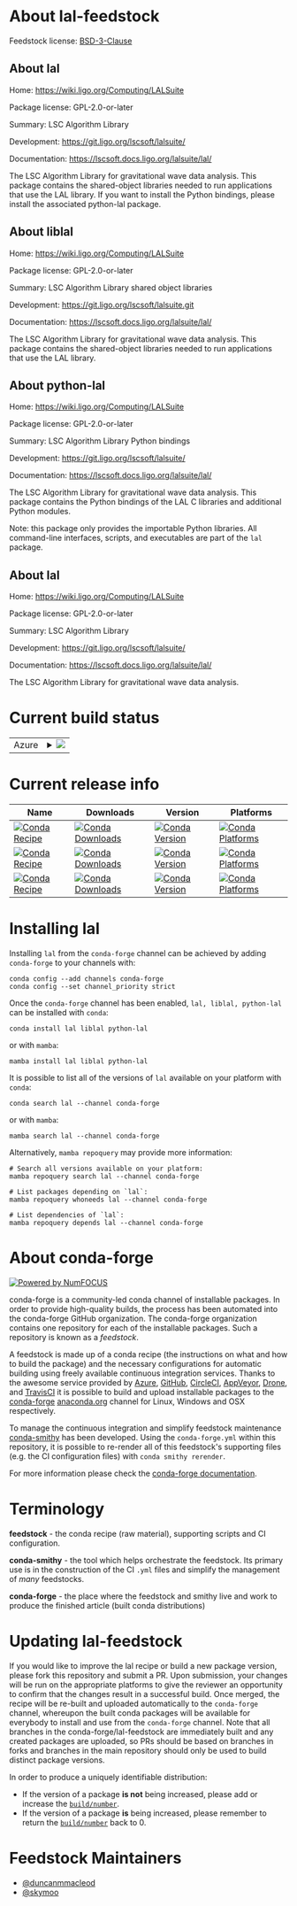 About lal-feedstock
===================

Feedstock license: [BSD-3-Clause](https://github.com/conda-forge/lal-feedstock/blob/main/LICENSE.txt)


About lal
---------

Home: https://wiki.ligo.org/Computing/LALSuite

Package license: GPL-2.0-or-later

Summary: LSC Algorithm Library

Development: https://git.ligo.org/lscsoft/lalsuite/

Documentation: https://lscsoft.docs.ligo.org/lalsuite/lal/

The LSC Algorithm Library for gravitational wave data analysis.
This package contains the shared-object libraries needed to run
applications that use the LAL library.  If you want to install
the Python bindings, please install the associated python-lal
package.


About liblal
------------

Home: https://wiki.ligo.org/Computing/LALSuite

Package license: GPL-2.0-or-later

Summary: LSC Algorithm Library shared object libraries

Development: https://git.ligo.org/lscsoft/lalsuite.git

Documentation: https://lscsoft.docs.ligo.org/lalsuite/lal/

The LSC Algorithm Library for gravitational wave data analysis.
This package contains the shared-object libraries needed to run
applications that use the LAL library.


About python-lal
----------------

Home: https://wiki.ligo.org/Computing/LALSuite

Package license: GPL-2.0-or-later

Summary: LSC Algorithm Library Python bindings

Development: https://git.ligo.org/lscsoft/lalsuite/

Documentation: https://lscsoft.docs.ligo.org/lalsuite/lal/

The LSC Algorithm Library for gravitational wave data analysis.
This package contains the Python bindings of the LAL C libraries
and additional Python modules.

Note: this package only provides the importable Python libraries.
All command-line interfaces, scripts, and executables are
part of the `lal` package.


About lal
---------

Home: https://wiki.ligo.org/Computing/LALSuite

Package license: GPL-2.0-or-later

Summary: LSC Algorithm Library

Development: https://git.ligo.org/lscsoft/lalsuite/

Documentation: https://lscsoft.docs.ligo.org/lalsuite/lal/

The LSC Algorithm Library for gravitational wave data analysis.


Current build status
====================


<table>
    
  <tr>
    <td>Azure</td>
    <td>
      <details>
        <summary>
          <a href="https://dev.azure.com/conda-forge/feedstock-builds/_build/latest?definitionId=3989&branchName=main">
            <img src="https://dev.azure.com/conda-forge/feedstock-builds/_apis/build/status/lal-feedstock?branchName=main">
          </a>
        </summary>
        <table>
          <thead><tr><th>Variant</th><th>Status</th></tr></thead>
          <tbody><tr>
              <td>linux_64_fft_implfftw</td>
              <td>
                <a href="https://dev.azure.com/conda-forge/feedstock-builds/_build/latest?definitionId=3989&branchName=main">
                  <img src="https://dev.azure.com/conda-forge/feedstock-builds/_apis/build/status/lal-feedstock?branchName=main&jobName=linux&configuration=linux%20linux_64_fft_implfftw" alt="variant">
                </a>
              </td>
            </tr><tr>
              <td>linux_64_fft_implmkl</td>
              <td>
                <a href="https://dev.azure.com/conda-forge/feedstock-builds/_build/latest?definitionId=3989&branchName=main">
                  <img src="https://dev.azure.com/conda-forge/feedstock-builds/_apis/build/status/lal-feedstock?branchName=main&jobName=linux&configuration=linux%20linux_64_fft_implmkl" alt="variant">
                </a>
              </td>
            </tr><tr>
              <td>linux_aarch64</td>
              <td>
                <a href="https://dev.azure.com/conda-forge/feedstock-builds/_build/latest?definitionId=3989&branchName=main">
                  <img src="https://dev.azure.com/conda-forge/feedstock-builds/_apis/build/status/lal-feedstock?branchName=main&jobName=linux&configuration=linux%20linux_aarch64_" alt="variant">
                </a>
              </td>
            </tr><tr>
              <td>linux_ppc64le</td>
              <td>
                <a href="https://dev.azure.com/conda-forge/feedstock-builds/_build/latest?definitionId=3989&branchName=main">
                  <img src="https://dev.azure.com/conda-forge/feedstock-builds/_apis/build/status/lal-feedstock?branchName=main&jobName=linux&configuration=linux%20linux_ppc64le_" alt="variant">
                </a>
              </td>
            </tr><tr>
              <td>osx_64_fft_implfftw</td>
              <td>
                <a href="https://dev.azure.com/conda-forge/feedstock-builds/_build/latest?definitionId=3989&branchName=main">
                  <img src="https://dev.azure.com/conda-forge/feedstock-builds/_apis/build/status/lal-feedstock?branchName=main&jobName=osx&configuration=osx%20osx_64_fft_implfftw" alt="variant">
                </a>
              </td>
            </tr><tr>
              <td>osx_64_fft_implmkl</td>
              <td>
                <a href="https://dev.azure.com/conda-forge/feedstock-builds/_build/latest?definitionId=3989&branchName=main">
                  <img src="https://dev.azure.com/conda-forge/feedstock-builds/_apis/build/status/lal-feedstock?branchName=main&jobName=osx&configuration=osx%20osx_64_fft_implmkl" alt="variant">
                </a>
              </td>
            </tr><tr>
              <td>osx_arm64</td>
              <td>
                <a href="https://dev.azure.com/conda-forge/feedstock-builds/_build/latest?definitionId=3989&branchName=main">
                  <img src="https://dev.azure.com/conda-forge/feedstock-builds/_apis/build/status/lal-feedstock?branchName=main&jobName=osx&configuration=osx%20osx_arm64_" alt="variant">
                </a>
              </td>
            </tr>
          </tbody>
        </table>
      </details>
    </td>
  </tr>
</table>

Current release info
====================

| Name | Downloads | Version | Platforms |
| --- | --- | --- | --- |
| [![Conda Recipe](https://img.shields.io/badge/recipe-lal-green.svg)](https://anaconda.org/conda-forge/lal) | [![Conda Downloads](https://img.shields.io/conda/dn/conda-forge/lal.svg)](https://anaconda.org/conda-forge/lal) | [![Conda Version](https://img.shields.io/conda/vn/conda-forge/lal.svg)](https://anaconda.org/conda-forge/lal) | [![Conda Platforms](https://img.shields.io/conda/pn/conda-forge/lal.svg)](https://anaconda.org/conda-forge/lal) |
| [![Conda Recipe](https://img.shields.io/badge/recipe-liblal-green.svg)](https://anaconda.org/conda-forge/liblal) | [![Conda Downloads](https://img.shields.io/conda/dn/conda-forge/liblal.svg)](https://anaconda.org/conda-forge/liblal) | [![Conda Version](https://img.shields.io/conda/vn/conda-forge/liblal.svg)](https://anaconda.org/conda-forge/liblal) | [![Conda Platforms](https://img.shields.io/conda/pn/conda-forge/liblal.svg)](https://anaconda.org/conda-forge/liblal) |
| [![Conda Recipe](https://img.shields.io/badge/recipe-python--lal-green.svg)](https://anaconda.org/conda-forge/python-lal) | [![Conda Downloads](https://img.shields.io/conda/dn/conda-forge/python-lal.svg)](https://anaconda.org/conda-forge/python-lal) | [![Conda Version](https://img.shields.io/conda/vn/conda-forge/python-lal.svg)](https://anaconda.org/conda-forge/python-lal) | [![Conda Platforms](https://img.shields.io/conda/pn/conda-forge/python-lal.svg)](https://anaconda.org/conda-forge/python-lal) |

Installing lal
==============

Installing `lal` from the `conda-forge` channel can be achieved by adding `conda-forge` to your channels with:

```
conda config --add channels conda-forge
conda config --set channel_priority strict
```

Once the `conda-forge` channel has been enabled, `lal, liblal, python-lal` can be installed with `conda`:

```
conda install lal liblal python-lal
```

or with `mamba`:

```
mamba install lal liblal python-lal
```

It is possible to list all of the versions of `lal` available on your platform with `conda`:

```
conda search lal --channel conda-forge
```

or with `mamba`:

```
mamba search lal --channel conda-forge
```

Alternatively, `mamba repoquery` may provide more information:

```
# Search all versions available on your platform:
mamba repoquery search lal --channel conda-forge

# List packages depending on `lal`:
mamba repoquery whoneeds lal --channel conda-forge

# List dependencies of `lal`:
mamba repoquery depends lal --channel conda-forge
```


About conda-forge
=================

[![Powered by
NumFOCUS](https://img.shields.io/badge/powered%20by-NumFOCUS-orange.svg?style=flat&colorA=E1523D&colorB=007D8A)](https://numfocus.org)

conda-forge is a community-led conda channel of installable packages.
In order to provide high-quality builds, the process has been automated into the
conda-forge GitHub organization. The conda-forge organization contains one repository
for each of the installable packages. Such a repository is known as a *feedstock*.

A feedstock is made up of a conda recipe (the instructions on what and how to build
the package) and the necessary configurations for automatic building using freely
available continuous integration services. Thanks to the awesome service provided by
[Azure](https://azure.microsoft.com/en-us/services/devops/), [GitHub](https://github.com/),
[CircleCI](https://circleci.com/), [AppVeyor](https://www.appveyor.com/),
[Drone](https://cloud.drone.io/welcome), and [TravisCI](https://travis-ci.com/)
it is possible to build and upload installable packages to the
[conda-forge](https://anaconda.org/conda-forge) [anaconda.org](https://anaconda.org/)
channel for Linux, Windows and OSX respectively.

To manage the continuous integration and simplify feedstock maintenance
[conda-smithy](https://github.com/conda-forge/conda-smithy) has been developed.
Using the ``conda-forge.yml`` within this repository, it is possible to re-render all of
this feedstock's supporting files (e.g. the CI configuration files) with ``conda smithy rerender``.

For more information please check the [conda-forge documentation](https://conda-forge.org/docs/).

Terminology
===========

**feedstock** - the conda recipe (raw material), supporting scripts and CI configuration.

**conda-smithy** - the tool which helps orchestrate the feedstock.
                   Its primary use is in the construction of the CI ``.yml`` files
                   and simplify the management of *many* feedstocks.

**conda-forge** - the place where the feedstock and smithy live and work to
                  produce the finished article (built conda distributions)


Updating lal-feedstock
======================

If you would like to improve the lal recipe or build a new
package version, please fork this repository and submit a PR. Upon submission,
your changes will be run on the appropriate platforms to give the reviewer an
opportunity to confirm that the changes result in a successful build. Once
merged, the recipe will be re-built and uploaded automatically to the
`conda-forge` channel, whereupon the built conda packages will be available for
everybody to install and use from the `conda-forge` channel.
Note that all branches in the conda-forge/lal-feedstock are
immediately built and any created packages are uploaded, so PRs should be based
on branches in forks and branches in the main repository should only be used to
build distinct package versions.

In order to produce a uniquely identifiable distribution:
 * If the version of a package **is not** being increased, please add or increase
   the [``build/number``](https://docs.conda.io/projects/conda-build/en/latest/resources/define-metadata.html#build-number-and-string).
 * If the version of a package **is** being increased, please remember to return
   the [``build/number``](https://docs.conda.io/projects/conda-build/en/latest/resources/define-metadata.html#build-number-and-string)
   back to 0.

Feedstock Maintainers
=====================

* [@duncanmmacleod](https://github.com/duncanmmacleod/)
* [@skymoo](https://github.com/skymoo/)

